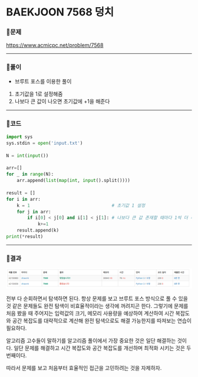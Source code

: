 # BAEKJOON 7568 덩치

### 🏸문제 

https://www.acmicpc.net/problem/7568

<hr>




### 💊풀이

* 브루트 포스를 이용한 풀이

1. 초기값을 1로 설정해줌
2. 나보다 큰 값이 나오면 초기값에 +1을 해준다

<hr>




### 📌코드

```python
import sys
sys.stdin = open('input.txt')

N = int(input())

arr=[]
for _ in range(N):
    arr.append(list(map(int, input().split())))

result = []
for i in arr:
    k = 1                               # 초기값 1 설정
    for j in arr:
        if i[0] < j[0] and i[1] < j[1]: # 나보다 큰 값 존재할 때마다 1씩 더 추가
            k+=1
    result.append(k)
print(*result)
```

<hr>




### 🛀결과

![image-20220418234029834](readme.assets/image-20220418234029834.png)

전부 다 순회하면서 탐색하면 된다. 항상 문제를 보고 브루트 포스 방식으로 풀 수 있을 것 같은 문제들도 완전 탐색이 비효율적이라는 생각에 꺼려지곤 한다. 그렇기에 문제를 처음 봤을 때 주어지는 입력값의 크기, 메모리 사용량을 예상하여 계산하여 시간 복잡도와 공간 복잡도를 대략적으로 계산해 완전 탐색으로도 해결 가능한지를 따져보는 연습이 필요하다.

알고리즘 고수들이 말하기를 알고리즘 풀이에서 가장 중요한 것은 일단 해결하는 것이다. 일단 문제를 해결하고 시간 복잡도와 공간 복잡도를 개선하며 최적화 시키는 것은 두 번째이다. 

따라서 문제를 보고 처음부터 효율적인 접근을 고민하려는 것을 자제하자.

